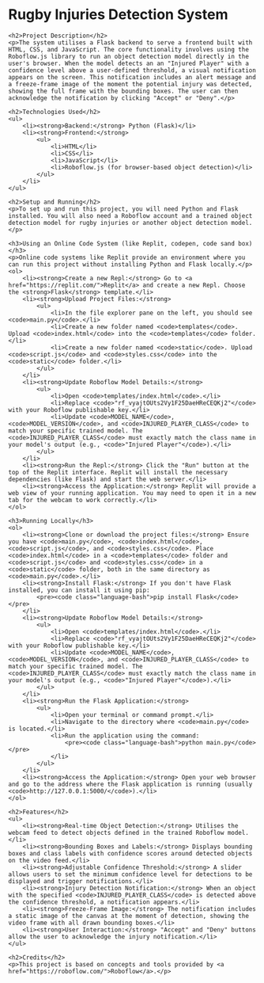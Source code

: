 <body>
    <h1>Rugby Injuries Detection System</h1>

    <h2>Project Description</h2>
    <p>The system utilises a Flask backend to serve a frontend built with HTML, CSS, and JavaScript. The core functionality involves using the Roboflow.js library to run an object detection model directly in the user's browser. When the model detects an an "Injured Player" with a confidence level above a user-defined threshold, a visual notification appears on the screen. This notification includes an alert message and a freeze-frame image of the moment the potential injury was detected, showing the full frame with the bounding boxes. The user can then acknowledge the notification by clicking "Accept" or "Deny".</p>

    <h2>Technologies Used</h2>
    <ul>
        <li><strong>Backend:</strong> Python (Flask)</li>
        <li><strong>Frontend:</strong>
            <ul>
                <li>HTML</li>
                <li>CSS</li>
                <li>JavaScript</li>
                <li>Roboflow.js (for browser-based object detection)</li>
            </ul>
        </li>
    </ul>

    <h2>Setup and Running</h2>
    <p>To set up and run this project, you will need Python and Flask installed. You will also need a Roboflow account and a trained object detection model for rugby injuries or another object detection model.</p>

    <h3>Using an Online Code System (like Replit, codepen, code sand box)</h3>
    <p>Online code systems like Replit provide an environment where you can run this project without installing Python and Flask locally.</p>
    <ol>
        <li><strong>Create a new Repl:</strong> Go to <a href="https://replit.com/">Replit</a> and create a new Repl. Choose the <strong>Flask</strong> template.</li>
        <li><strong>Upload Project Files:</strong>
            <ul>
                <li>In the file explorer pane on the left, you should see <code>main.py</code>.</li>
                <li>Create a new folder named <code>templates</code>. Upload <code>index.html</code> into the <code>templates</code> folder.</li>
                <li>Create a new folder named <code>static</code>. Upload <code>script.js</code> and <code>styles.css</code> into the <code>static</code> folder.</li>
            </ul>
        </li>
        <li><strong>Update Roboflow Model Details:</strong>
            <ul>
                <li>Open <code>templates/index.html</code>.</li>
                <li>Replace <code>"rf_vyajtOUts2Vy1F25DaeHReCEQKj2"</code> with your Roboflow publishable key.</li>
                <li>Update <code>MODEL_NAME</code>, <code>MODEL_VERSION</code>, and <code>INJURED_PLAYER_CLASS</code> to match your specific trained model. The <code>INJURED_PLAYER_CLASS</code> must exactly match the class name in your model's output (e.g., <code>"Injured Player"</code>).</li>
            </ul>
        </li>
        <li><strong>Run the Repl:</strong> Click the "Run" button at the top of the Replit interface. Replit will install the necessary dependencies (like Flask) and start the web server.</li>
        <li><strong>Access the Application:</strong> Replit will provide a web view of your running application. You may need to open it in a new tab for the webcam to work correctly.</li>
    </ol>

    <h3>Running Locally</h3>
    <ol>
        <li><strong>Clone or download the project files:</strong> Ensure you have <code>main.py</code>, <code>index.html</code>, <code>script.js</code>, and <code>styles.css</code>. Place <code>index.html</code> in a <code>templates</code> folder and <code>script.js</code> and <code>styles.css</code> in a <code>static</code> folder, both in the same directory as <code>main.py</code>.</li>
        <li><strong>Install Flask:</strong> If you don't have Flask installed, you can install it using pip:
            <pre><code class="language-bash">pip install Flask</code></pre>
        </li>
        <li><strong>Update Roboflow Model Details:</strong>
            <ul>
                <li>Open <code>templates/index.html</code>.</li>
                <li>Replace <code>"rf_vyajtOUts2Vy1F25DaeHReCEQKj2"</code> with your Roboflow publishable key.</li>
                <li>Update <code>MODEL_NAME</code>, <code>MODEL_VERSION</code>, and <code>INJURED_PLAYER_CLASS</code> to match your specific trained model. The <code>INJURED_PLAYER_CLASS</code> must exactly match the class name in your model's output (e.g., <code>"Injured Player"</code>).</li>
            </ul>
        </li>
        <li><strong>Run the Flask Application:</strong>
            <ul>
                <li>Open your terminal or command prompt.</li>
                <li>Navigate to the directory where <code>main.py</code> is located.</li>
                <li>Run the application using the command:
                    <pre><code class="language-bash">python main.py</code></pre>
                </li>
            </ul>
        </li>
        <li><strong>Access the Application:</strong> Open your web browser and go to the address where the Flask application is running (usually <code>http://127.0.0.1:5000/</code>).</li>
    </ol>

    <h2>Features</h2>
    <ul>
        <li><strong>Real-time Object Detection:</strong> Utilises the webcam feed to detect objects defined in the trained Roboflow model.</li>
        <li><strong>Bounding Boxes and Labels:</strong> Displays bounding boxes and class labels with confidence scores around detected objects on the video feed.</li>
        <li><strong>Adjustable Confidence Threshold:</strong> A slider allows users to set the minimum confidence level for detections to be displayed and trigger notifications.</li>
        <li><strong>Injury Detection Notification:</strong> When an object with the specified <code>INJURED_PLAYER_CLASS</code> is detected above the confidence threshold, a notification appears.</li>
        <li><strong>Freeze-Frame Image:</strong> The notification includes a static image of the canvas at the moment of detection, showing the video frame with all drawn bounding boxes.</li>
        <li><strong>User Interaction:</strong> "Accept" and "Deny" buttons allow the user to acknowledge the injury notification.</li>
    </ul>

    <h2>Credits</h2>
    <p>This project is based on concepts and tools provided by <a href="https://roboflow.com/">Roboflow</a>.</p>

</body>
</html>
